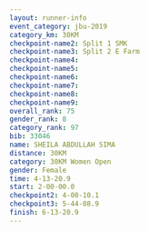 ```yaml
---
layout: runner-info 
event_category: jbu-2019 
category_km: 30KM 
checkpoint-name2: Split 1 SMK 
checkpoint-name3: Split 2 E Farm 
checkpoint-name4: 
checkpoint-name5: 
checkpoint-name6: 
checkpoint-name7: 
checkpoint-name8: 
checkpoint-name9: 
overall_rank: 75
gender_rank: 8
category_rank: 97
bib: 33046
name: SHEILA ABDULLAH SIMA
distance: 30KM
category: 30KM Women Open
gender: Female
time: 4-13-20.9
start: 2-00-00.0
checkpoint2: 4-00-10.1
checkpoint3: 5-44-08.9
finish: 6-13-20.9
---
```

